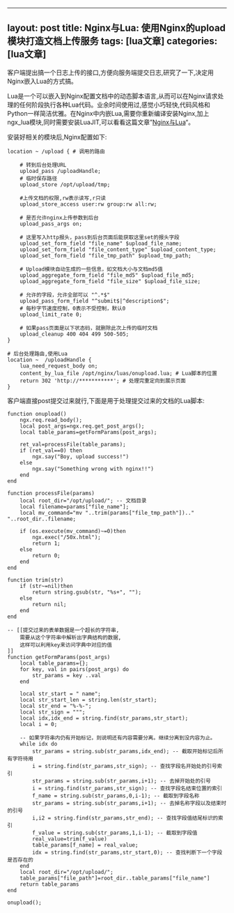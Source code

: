 
---
layout: post
title: Nginx与Lua: 使用Nginx的upload模块打造文档上传服务 
tags: [lua文章]
categories: [lua文章]
---
客户端提出搞一个日志上传的接口,方便向服务端提交日志,研究了一下,决定用Nginx嵌入Lua的方式搞。

Lua是一个可以嵌入到Nginx配置文档中的动态脚本语言,从而可以在Nginx请求处理的任何阶段执行各种Lua代码。业余时间使用过,感觉小巧轻快,代码风格和Python一样简洁优雅。在Nginx中内嵌Lua,需要你重新编译安装Nginx,加上ngx_lua模块,同时需要安装LuaJIT,可以看看这篇文章”[Nginx与Lua](http://huoding.com/2012/08/31/156)“。

安装好相关的模块后,Nginx配置如下:

    
    
    location ~ /upload { # 调用的路由
    
        # 转到后台处理URL 
        upload_pass /uploadHandle;
        # 临时保存路径
        upload_store /opt/upload/tmp;
    
        #上传文档的权限,rw表示读写,r只读
        upload_store_access user:rw group:rw all:rw;
    
        # 是否允许nginx上传参数到后台
        upload_pass_args on;
    
        # 这里写入http报头，pass到后台页面后能获取这里set的报头字段
        upload_set_form_field "file_name" $upload_file_name;
        upload_set_form_field "file_content_type" $upload_content_type;
        upload_set_form_field "file_tmp_path" $upload_tmp_path;
    
        # Upload模块自动生成的一些信息，如文档大小与文档md5值
        upload_aggregate_form_field "file_md5" $upload_file_md5;
        upload_aggregate_form_field "file_size" $upload_file_size;
    
        # 允许的字段，允许全部可以 "^.*$"
        upload_pass_form_field "^submit$|^description$";
        # 每秒字节速度控制，0表示不受控制，默认0 
        upload_limit_rate 0;
    
        # 如果pass页面是以下状态码，就删除此次上传的临时文档
        upload_cleanup 400 404 499 500-505;
    }
    
    # 后台处理路由,使用Lua
    location ~  /uploadHandle {
        lua_need_request_body on; 
        content_by_lua_file /opt/nginx/luas/onupload.lua; # Lua脚本的位置
        return 302 'http://***********'; # 处理完重定向到展示页面
    }   
    

客户端直接post提交过来就行,下面是用于处理提交过来的文档的Lua脚本:

    
    
    function onupload()
        ngx.req.read_body();
        local post_args=ngx.req.get_post_args();
        local table_params=getFormParams(post_args);
    
        ret_val=processFile(table_params);
        if (ret_val==0) then
            ngx.say("Boy, upload success!")
        else
            ngx.say("Something wrong with nginx!!")
        end
    end
    
    function processFile(params)
        local root_dir="/opt/upload/"; -- 文档目录
        local filename=params["file_name"];
        local mv_command="mv "..trim(params["file_tmp_path"]).." "..root_dir..filename;
    
        if (os.execute(mv_command)~=0)then
            ngx.exec("/50x.html");
            return 1;
        else
            return 0;
        end
    end
    
    function trim(str)
        if (str~=nil)then
            return string.gsub(str, "%s+", "");
        else
            return nil;
        end
    end
    
    -- [[提交过来的表单数据是一个超长的字符串,
        需要从这个字符串中解析出字典结构的数据,
        这样可以利用key来访问字典中对应的值
    ]]
    function getFormParams(post_args)
        local table_params={};
        for key, val in pairs(post_args) do
            str_params = key ..val
        end
    
        local str_start = " name";  
        local str_start_len = string.len(str_start);  
        local str_end = "%-%-";  
        local str_sign = """;  
        local idx,idx_end = string.find(str_params,str_start);  
        local i = 0;  
    
        -- 如果字符串内仍有开始标记，则说明还有内容需要分离。继续分离到没内容为止。  
        while idx do  
            str_params = string.sub(str_params,idx_end); -- 截取开始标记后所有字符待用  
            i = string.find(str_params,str_sign); -- 查找字段名开始处的引号索引  
            str_params = string.sub(str_params,i+1); -- 去掉开始处的引号  
            i = string.find(str_params,str_sign); -- 查找字段名结束位置的索引  
            f_name = string.sub(str_params,0,i-1); -- 截取到字段名称                                          
            str_params = string.sub(str_params,i+1); -- 去掉名称字段以及结束时的引号  
            i,i2 = string.find(str_params,str_end); -- 查找字段值结尾标识的索引  
            f_value = string.sub(str_params,1,i-1); -- 截取到字段值  
            real_value=trim(f_value)
            table_params[f_name] = real_value;  
            idx = string.find(str_params,str_start,0); -- 查找判断下一个字段是否存在的  
        end
        local root_dir="/opt/upload/";
        table_params["file_path"]=root_dir..table_params["file_name"]
        return table_params
    end
    
    onupload();
    


